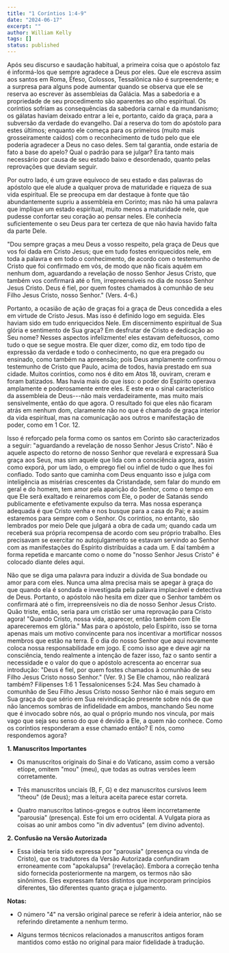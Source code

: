 ```yaml
---
title: "1 Coríntios 1:4-9"
date: "2024-06-17"
excerpt: ""
author: William Kelly
tags: []
status: published
---
```


Após seu discurso e saudação habitual, a primeira coisa que o apóstolo
faz é informá-los que sempre agradece a Deus por eles. Que ele escreva
assim aos santos em Roma, Éfeso, Colossos, Tessalônica não é
surpreendente; e a surpresa para alguns pode aumentar quando se observa
que ele se reserva ao escrever às assembleias da Galácia. Mas a
sabedoria e a propriedade de seu procedimento são aparentes ao olho
espiritual. Os coríntios sofriam as consequências da sabedoria carnal e
da mundanismo; os gálatas haviam deixado entrar a lei e, portanto, caído
da graça, para a subversão da verdade do evangelho. Daí a reserva do tom
do apóstolo para estes últimos; enquanto ele começa para os primeiros
(muito mais grosseiramente caídos) com o reconhecimento de tudo pelo que
ele poderia agradecer a Deus no caso deles. Sem tal garantia, onde
estaria de fato a base do apelo? Qual o padrão para se julgar? Era tanto
mais necessário por causa de seu estado baixo e desordenado, quanto
pelas reprovações que deviam seguir.

Por outro lado, é um grave equívoco de seu estado e das palavras do
apóstolo que ele alude a qualquer prova de maturidade e riqueza de sua
vida espiritual. Ele se preocupa em dar destaque à fonte que tão
abundantemente supriu a assembleia em Corinto; mas não há uma palavra
que implique um estado espiritual, muito menos a maturidade nele, que
pudesse confortar seu coração ao pensar neles. Ele conhecia
suficientemente o seu Deus para ter certeza de que não havia havido
falta da parte Dele.

"Dou sempre graças a meu Deus a vosso respeito, pela graça de Deus que
vos foi dada em Cristo Jesus; que em tudo fostes enriquecidos nele, em
toda a palavra e em todo o conhecimento, de acordo com o testemunho de
Cristo que foi confirmado em vós, de modo que não ficais aquém em nenhum
dom, aguardando a revelação de nosso Senhor Jesus Cristo, que também vos
confirmará até o fim, irrepreensíveis no dia de nosso Senhor Jesus
Cristo. Deus é fiel, por quem fostes chamados à comunhão de seu Filho
Jesus Cristo, nosso Senhor." (Vers. 4-6.)

Portanto, a ocasião de ação de graças foi a graça de Deus concedida a
eles em virtude de Cristo Jesus. Mas isso é definido logo em seguida.
Eles haviam sido em tudo enriquecidos Nele. Em discernimento espiritual
de Sua glória e sentimento de Sua graça? Em desfrutar de Cristo e
dedicação ao Seu nome? Nesses aspectos infelizmente! eles estavam
defeituosos, como tudo o que se segue mostra. Ele quer dizer, como diz,
em todo tipo de expressão da verdade e todo o conhecimento, no que era
pregado ou ensinado, como também na apreensão; pois Deus amplamente
confirmou o testemunho de Cristo que Paulo, acima de todos, havia
prestado em sua cidade. Muitos coríntios, como nos é dito em Atos 18,
ouviram, creram e foram batizados. Mas havia mais do que isso: o poder
do Espírito operava amplamente e poderosamente entre eles. E este era o
sinal característico da assembleia de Deus---não mais verdadeiramente,
mas muito mais sensivelmente, então do que agora. O resultado foi que
eles não ficaram atrás em nenhum dom, claramente não no que é chamado de
graça interior da vida espiritual, mas na comunicação aos outros e
manifestação de poder, como em 1 Cor. 12.

Isso é reforçado pela forma como os santos em Corinto são caracterizados
a seguir: \"aguardando a revelação de nosso Senhor Jesus Cristo\". Não é
aquele aspecto do retorno de nosso Senhor que revelará e expressará Sua
graça aos Seus, mas sim aquele que lida com a consciência agora, assim
como exporá, por um lado, o emprego fiel ou infiel de tudo o que lhes
foi confiado. Todo santo que caminha com Deus enquanto isso e julga com
inteligência as misérias crescentes da Cristandade, sem falar do mundo
em geral e do homem, tem amor pela aparição do Senhor, como o tempo em
que Ele será exaltado e reinaremos com Ele, o poder de Satanás sendo
publicamente e efetivamente expulso da terra. Mas nossa esperança
adequada é que Cristo venha e nos busque para a casa do Pai; e assim
estaremos para sempre com o Senhor. Os coríntios, no entanto, são
lembrados por meio Dele que julgará a obra de cada um; quando cada um
receberá sua própria recompensa de acordo com seu próprio trabalho. Eles
precisavam se exercitar no autojulgamento se estavam servindo ao Senhor
com as manifestações do Espírito distribuídas a cada um. E daí também a
forma repetida e marcante como o nome do "nosso Senhor Jesus Cristo" é
colocado diante deles aqui.

Não que se diga uma palavra para induzir a dúvida de Sua bondade ou amor
para com eles. Nunca uma alma precisa mais se apegar à graça do que
quando ela é sondada e investigada pela palavra implacável e detectiva
de Deus. Portanto, o apóstolo não hesita em dizer que o Senhor também os
confirmará até o fim, irrepreensíveis no dia de nosso Senhor Jesus
Cristo. Quão triste, então, seria para um cristão ser uma reprovação
para Cristo agora! "Quando Cristo, nossa vida, aparecer, então também
com Ele apareceremos em glória." Mas para o apóstolo, pelo Espírito,
isso se torna apenas mais um motivo convincente para nos incentivar a
mortificar nossos membros que estão na terra. É o dia do nosso Senhor
que aqui novamente coloca nossa responsabilidade em jogo. E como isso
age e deve agir na consciência, tendo realmente a intenção de fazer
isso, faz o santo sentir a necessidade e o valor do que o apóstolo
acrescenta ao encerrar sua introdução: "Deus é fiel, por quem fostes
chamados à comunhão de seu Filho Jesus Cristo nosso Senhor." (Ver. 9.)
Se Ele chamou, não realizará também? Filipenses 1:6 1 Tessalonicenses
5:24. Mas Seu chamado à comunhão de Seu Filho Jesus Cristo nosso Senhor
não é mais seguro em Sua graça do que sério em Sua reivindicação
presente sobre nós de que não lancemos sombras de infidelidade em ambos,
manchando Seu nome que é invocado sobre nós, ao qual o próprio mundo nos
vincula, por mais vago que seja seu senso do que é devido a Ele, a quem
não conhece. Como os coríntios responderam a esse chamado então? E nós,
como respondemos agora?

**1. Manuscritos Importantes**

- Os manuscritos originais do Sinai e do Vaticano, assim como a versão
  etíope, omitem \"mou\" (meu), que todas as outras versões leem
  corretamente.

- Três manuscritos unciais (B, F, G) e dez manuscritos cursivos leem
  \"theou\" (de Deus); mas a leitura aceita parece estar correta.

- Quatro manuscritos latinos-gregos e outros lêem incorretamente
  \"parousia\" (presença). Este foi um erro ocidental. A Vulgata piora
  as coisas ao unir ambos como \"in div adventus\" (em divino
  advento).

**2. Confusão na Versão Autorizada**

- Essa ideia teria sido expressa por \"parousia\" (presença ou vinda
  de Cristo), que os tradutores da Versão Autorizada confundiram
  erroneamente com \"apokalupsa\" (revelação). Embora a correção tenha
  sido fornecida posteriormente na margem, os termos não são
  sinônimos. Eles expressam fatos distintos que incorporam princípios
  diferentes, tão diferentes quanto graça e julgamento.

**Notas:**

- O número \"4\" na versão original parece se referir à ideia
  anterior, não se referindo diretamente a nenhum termo.

- Alguns termos técnicos relacionados a manuscritos antigos foram
  mantidos como estão no original para maior fidelidade à tradução.
